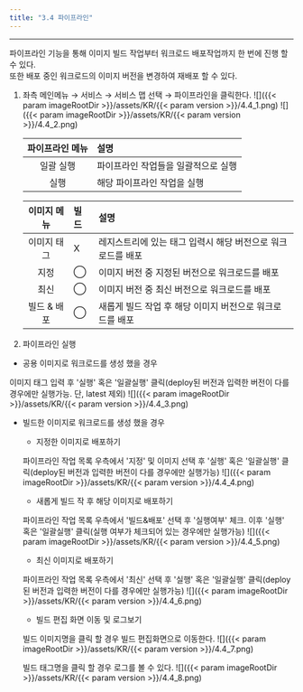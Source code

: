 ```yaml
---
title: "3.4 파이프라인"
---
```


---
파이프라인 기능을 통해 이미지 빌드 작업부터 워크로드 배포작업까지 한 번에 진행 할 수 있다.<br/>
또한 배포 중인 워크로드의 이미지 버전을 변경하여 재배포 할 수 있다.

1. 좌측 메인메뉴 → 서비스 → 서비스 맵 선택 → 파이프라인을 클릭한다.
    ![]({{< param imageRootDir >}}/assets/KR/{{< param version >}}/4.4_1.png)
    ![]({{< param imageRootDir >}}/assets/KR/{{< param version >}}/4.4_2.png)

    | **파이프라인 메뉴** | **설명**              |
    | :----------: | :------------------ |
    |    일괄 실행     | 파이프라인 작업들을 일괄적으로 실행 |
    |      실행      | 해당 파이프라인 작업을 실행     |

    | **이미지 메뉴** | **빌드** | **설명**                            |
    | :--------: | :----- | :-------------------------------- |
    |   이미지 태그   | X      | 레지스트리에 있는 태그 입력시 해당 버전으로 워크로드를 배포 |
    |     지정     | ⃝      | 이미지 버전 중 지정된 버전으로 워크로드를 배포        |
    |     최신     | ⃝      | 이미지 버전 중 최신 버전으로 워크로드를 배포         |
    |  빌드 & 배포   | ⃝      | 새롭게 빌드 작업 후 해당 이미지 버전으로 워크로드를 배포  |

2. 파이프라인 실행

* 공용 이미지로 워크로드를 생성 했을 경우

이미지 태그 입력 후 '실행' 혹은 '일괄실행' 클릭\(deploy된 버전과 입력한 버전이 다를 경우에만 실행가능. 단, latest 제외\)
![]({{< param imageRootDir >}}/assets/KR/{{< param version >}}/4.4_3.png)

* 빌드한 이미지로 워크로드를 생성 했을 경우

    * 지정한 이미지로 배포하기

    파이프라인 작업 목록 우측에서 '지정' 및 이미지 선택 후 '실행' 혹은 '일괄실행' 클릭\(deploy된 버전과 입력한 버전이 다를 경우에만 실행가능\)
    ![]({{< param imageRootDir >}}/assets/KR/{{< param version >}}/4.4_4.png)

    * 새롭게 빌드 작 후 해당 이미지로 배포하기

    파이프라인 작업 목록 우측에서 '빌드&배포' 선택 후 '실행여부' 체크. 이후 '실행' 혹은 '일괄실행' 클릭\(실행 여부가 체크되어 있는 경우에만 실행가능\)
    ![]({{< param imageRootDir >}}/assets/KR/{{< param version >}}/4.4_5.png)

    * 최신 이미지로 배포하기

    파이프라인 작업 목록 우측에서 '최신' 선택 후 '실행' 혹은 '일괄실행' 클릭\(deploy된 버전과 입력한 버전이 다를 경우에만 실행가능\)
    ![]({{< param imageRootDir >}}/assets/KR/{{< param version >}}/4.4_6.png)

    * 빌드 편집 화면 이동 및 로그보기

    빌드 이미지명을 클릭 할 경우 빌드 편집화면으로 이동한다.
    ![]({{< param imageRootDir >}}/assets/KR/{{< param version >}}/4.4_7.png)

    빌드 태그명을 클릭 할 경우 로그를 볼 수 있다.
    ![]({{< param imageRootDir >}}/assets/KR/{{< param version >}}/4.4_8.png)
